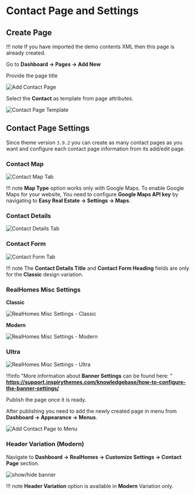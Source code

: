 # Contact Page and Settings

## **Create Page**

!!! note
    If you have imported the demo contents XML then this page is already created.

Go to **Dashboard → Pages → Add New**

Provide the page title 

![Add Contact Page](images/contact-page/add-contact-page-gutenberg.png)

Select the **Contact** as template from page attributes.

![Contact Page Template](images/contact-page/contact-page-template.png)

## Contact Page Settings
Since theme version `3.9.2` you can create as many contact pages as you want and configure each contact page information from its add/edit page.

### Contact Map
![Contact Map Tab](images/contact-page/contact-map-tab.png)

!!! note
    **Map Type** option works only with Google Maps. To enable Google Maps for your website, You need to configure **Google Maps API key** by navigating to **Easy Real Estate → Settings → Maps**.

### Contact Details
![Contact Details Tab](images/contact-page/contact-details-tab.png)
### Contact Form
![Contact Form Tab](images/contact-page/contact-form-tab.png)

!!! note
    The **Contact Details Title** and **Contact Form Heading** fields are only for the **Classic** design variation.

### **RealHomes Misc Settings**

**Classic**

![RealHomes Misc Settings - Classic](images/create-pages/banner-spacing-classic.gif)

**Modern**

![RealHomes Misc Settings - Modern](images/create-pages/modern-banner-spacing-full.gif)

### **Ultra**
![RealHomes Misc Settings - Ultra](images/create-pages/ultra-banner-spacing-full.gif)

!!!info "More information about **Banner Settings** can be found here: "
    **https://support.inspirythemes.com/knowledgebase/how-to-configure-the-banner-settings/**

Publish the page once it is ready.

After publishing you need to add the newly created page in menu from **Dashboard → Appearance → Menus**. 

![Add Contact Page to Menu](images/contact-page/add-contact-page-menu.png)


### **Header Variation (Modern)**

Navigate to **Dashboard → RealHomes → Customize Settings → Contact Page** section.

![show/hide banner](images/contact-page/banner-display.png)

!!! note
    **Header Variation** option is available in **Modern** Variation only.